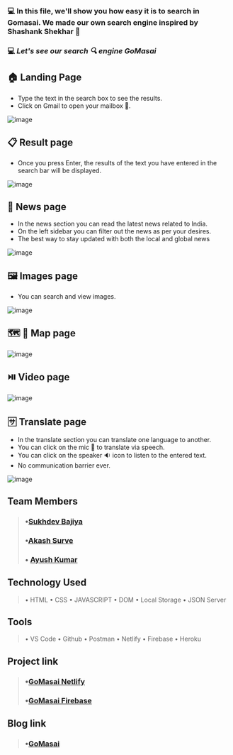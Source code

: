 ### 💻 In this file, we'll show you how easy it is to search in Gomasai. We made our own search engine inspired by Shashank Shekhar 🍎

### 💻 *Let's see our search 🔍 engine GoMasai*
## 🏠 Landing Page
- Type the text in the search box to see the results.
-  Click on Gmail to open your mailbox 📧.
<!-- ![image](https://cdn.hashnode.com/res/hashnode/image/upload/v1660328261913/KxHVMNIOf.png) -->
![image](https://user-images.githubusercontent.com/106476212/185294277-f3ac68b7-07b9-471f-a2aa-80127f32f44e.png)


## 📋 Result page
- Once you press Enter, the results of the text you have entered in the search bar will be displayed.

<!-- ![image](https://cdn.hashnode.com/res/hashnode/image/upload/v1660329610395/WUElB-lJu.png) -->
![image](https://user-images.githubusercontent.com/106476212/185294739-f09b6655-0c34-4a27-9d37-5a7f09c9a1af.png)


## 📰 News page
- In the news section you can read the latest news related to India.
- On the left sidebar you can filter out the news as per your desires.
- The best way to stay updated with both the local and global news

<!-- ![image](https://cdn.hashnode.com/res/hashnode/image/upload/v1660330255697/ez9cet095.png ) -->
![image](https://user-images.githubusercontent.com/106476212/185295037-a8ddef6a-0957-4c8c-8760-24a8f9df846b.png)



## 🖼️ Images page
- You can search and view images.
<!-- ![image](https://cdn.hashnode.com/res/hashnode/image/upload/v1660330752701/x_1vLJJtn.png) -->
![image](https://user-images.githubusercontent.com/106476212/185295840-71ee8b19-62ba-4809-afa5-342f639bbdd9.png)


## 🗺️ 📍 Map page

<!-- ![image](https://cdn.hashnode.com/res/hashnode/image/upload/v1660331166028/_Rsxzl5aY.png ) -->
![image](https://user-images.githubusercontent.com/106476212/185295350-6cada6cc-f055-4c62-8a55-becd5db709f2.png)

## ⏯️ Video page

<!-- ![image](https://cdn.hashnode.com/res/hashnode/image/upload/v1660331309793/fgNfuHP4B.png) -->
![image](https://user-images.githubusercontent.com/106476212/185295441-eb7e8227-6bc6-4952-bc76-dc57af954752.png)

## 🈂️ Translate page
- In the translate section you can translate one language to another.
- You can click on the mic 🎤 to translate via speech. 
- You can click on the speaker 🔉 icon to listen to the entered text.
- No communication barrier ever.

<!-- ![image](https://cdn.hashnode.com/res/hashnode/image/upload/v1660332113872/mOjmb9zIo.png) -->
![image](https://user-images.githubusercontent.com/106476212/185295688-e5b8997a-14d9-4b5a-8d8f-865dc8dafd44.png)


## Team Members
> ### •[Sukhdev Bajiya](https://github.com/sukhdev-bajiya)
> ### •[Akash Surve](https://github.com/Akash2377)
> ### • [Ayush Kumar](https://github.com/ayush-kr05)

## Technology Used
> • HTML
> • CSS
> • JAVASCRIPT
> • DOM
> • Local Storage
> • JSON Server

## Tools
> • VS Code
> • Github
> • Postman
> • Netlify
> • Firebase
> • Heroku

## Project link
> ### •[GoMasai Netlify](https://gomasai.netlify.app/)
> ### •[GoMasai Firebase](https://gomasai.web.app/)

## Blog link
> ### •[GoMasai](https://gomasai.hashnode.dev/gomasai)
